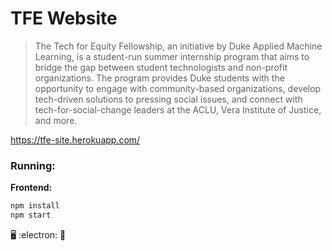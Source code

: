 # TFE Website
> The Tech for Equity Fellowship, an initiative by Duke Applied Machine Learning, is a student-run summer internship program that aims to bridge the gap between student technologists and non-profit organizations. The program provides Duke students with the opportunity to engage with community-based organizations, develop tech-driven solutions to pressing social issues, and connect with tech-for-social-change leaders at the ACLU, Vera Institute of Justice, and more.

https://tfe-site.herokuapp.com/

### Running:

**Frontend:**
```bash
npm install
npm start
```

:desktop_computer: :electron: :brain:
